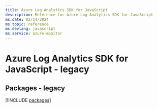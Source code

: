 ```yaml
---
title: Azure Log Analytics SDK for JavaScript
description: Reference for Azure Log Analytics SDK for JavaScript
ms.date: 02/14/2024
ms.topic: reference
ms.devlang: javascript
ms.service: azure-monitor
---
```

# Azure Log Analytics SDK for JavaScript - legacy
## Packages - legacy
[!INCLUDE [packages](log-analytics-index.md)]